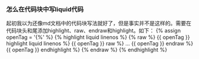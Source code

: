 ### 怎么在代码块中写liquid代码
起初我以为还像md文档中的代码块写法就好了，但是事实并不是这样的。需要在代码块头和尾添加highlight、raw、endraw和highlight。如下：
{% assign openTag = '{%' %}
{% highlight liquid linenos %}
{% raw %}
{{ openTag }} highlight liquid linenos %}
{{ openTag }} raw %}
...
{{ openTag }} endraw %}
{{ openTag }} endhighlight %}
{% endraw %}
{% endhighlight %}